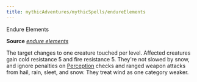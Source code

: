 ```yaml
---
title: mythicAdventures/mythicSpells/endureElements
---
```

Endure Elements

**Source** [_endure elements_](spells/endureElements#_endure-elements)

The target changes to one creature touched per level. Affected creatures gain cold resistance 5 and fire resistance 5. They're not slowed by snow, and ignore penalties on [Perception](skills/perception#_perception) checks and ranged weapon attacks from hail, rain, sleet, and snow. They treat wind as one category weaker.

